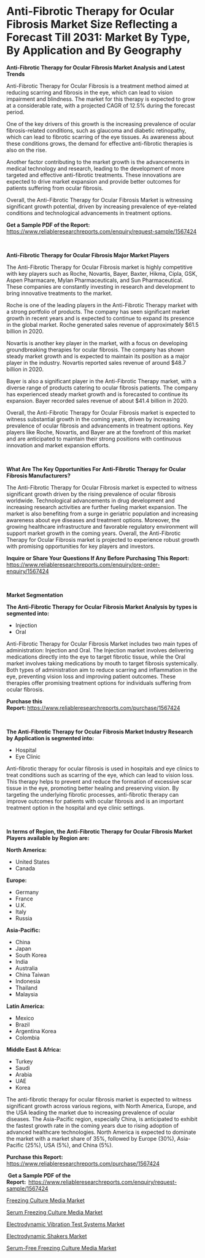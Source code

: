 <p><h1>Anti-Fibrotic Therapy for Ocular Fibrosis Market Size Reflecting a Forecast Till 2031: Market By Type, By Application and By Geography</h1></p><p><strong>Anti-Fibrotic Therapy for Ocular Fibrosis Market Analysis and Latest Trends</strong></p>
<p><p>Anti-Fibrotic Therapy for Ocular Fibrosis is a treatment method aimed at reducing scarring and fibrosis in the eye, which can lead to vision impairment and blindness. The market for this therapy is expected to grow at a considerable rate, with a projected CAGR of 12.5% during the forecast period. </p><p>One of the key drivers of this growth is the increasing prevalence of ocular fibrosis-related conditions, such as glaucoma and diabetic retinopathy, which can lead to fibrotic scarring of the eye tissues. As awareness about these conditions grows, the demand for effective anti-fibrotic therapies is also on the rise.</p><p>Another factor contributing to the market growth is the advancements in medical technology and research, leading to the development of more targeted and effective anti-fibrotic treatments. These innovations are expected to drive market expansion and provide better outcomes for patients suffering from ocular fibrosis.</p><p>Overall, the Anti-Fibrotic Therapy for Ocular Fibrosis Market is witnessing significant growth potential, driven by increasing prevalence of eye-related conditions and technological advancements in treatment options.</p></p>
<p><strong>Get a Sample PDF of the Report:&nbsp;</strong> <a href="https://www.reliableresearchreports.com/enquiry/request-sample/1567424">https://www.reliableresearchreports.com/enquiry/request-sample/1567424</a></p>
<p>&nbsp;</p>
<p><strong>Anti-Fibrotic Therapy for Ocular Fibrosis Major Market Players</strong></p>
<p><p>The Anti-Fibrotic Therapy for Ocular Fibrosis market is highly competitive with key players such as Roche, Novartis, Bayer, Baxter, Hikma, Cipla, GSK, Aspen Pharmacare, Mylan Pharmaceuticals, and Sun Pharmaceutical. These companies are constantly investing in research and development to bring innovative treatments to the market.</p><p>Roche is one of the leading players in the Anti-Fibrotic Therapy market with a strong portfolio of products. The company has seen significant market growth in recent years and is expected to continue to expand its presence in the global market. Roche generated sales revenue of approximately $61.5 billion in 2020.</p><p>Novartis is another key player in the market, with a focus on developing groundbreaking therapies for ocular fibrosis. The company has shown steady market growth and is expected to maintain its position as a major player in the industry. Novartis reported sales revenue of around $48.7 billion in 2020.</p><p>Bayer is also a significant player in the Anti-Fibrotic Therapy market, with a diverse range of products catering to ocular fibrosis patients. The company has experienced steady market growth and is forecasted to continue its expansion. Bayer recorded sales revenue of about $41.4 billion in 2020.</p><p>Overall, the Anti-Fibrotic Therapy for Ocular Fibrosis market is expected to witness substantial growth in the coming years, driven by increasing prevalence of ocular fibrosis and advancements in treatment options. Key players like Roche, Novartis, and Bayer are at the forefront of this market and are anticipated to maintain their strong positions with continuous innovation and market expansion efforts.</p></p>
<p>&nbsp;</p>
<p><strong>What Are The Key Opportunities For Anti-Fibrotic Therapy for Ocular Fibrosis Manufacturers?</strong></p>
<p><p>The Anti-Fibrotic Therapy for Ocular Fibrosis market is expected to witness significant growth driven by the rising prevalence of ocular fibrosis worldwide. Technological advancements in drug development and increasing research activities are further fueling market expansion. The market is also benefiting from a surge in geriatric population and increasing awareness about eye diseases and treatment options. Moreover, the growing healthcare infrastructure and favorable regulatory environment will support market growth in the coming years. Overall, the Anti-Fibrotic Therapy for Ocular Fibrosis market is projected to experience robust growth with promising opportunities for key players and investors.</p></p>
<p><strong>Inquire or Share Your Questions If Any Before Purchasing This Report:</strong> <a href="https://www.reliableresearchreports.com/enquiry/pre-order-enquiry/1567424">https://www.reliableresearchreports.com/enquiry/pre-order-enquiry/1567424</a></p>
<p>&nbsp;</p>
<p><strong>Market Segmentation</strong></p>
<p><strong>The Anti-Fibrotic Therapy for Ocular Fibrosis Market Analysis by types is segmented into:</strong></p>
<p><ul><li>Injection</li><li>Oral</li></ul></p>
<p><p>Anti-Fibrotic Therapy for Ocular Fibrosis Market includes two main types of administration: Injection and Oral. The Injection market involves delivering medications directly into the eye to target fibrotic tissue, while the Oral market involves taking medications by mouth to target fibrosis systemically. Both types of administration aim to reduce scarring and inflammation in the eye, preventing vision loss and improving patient outcomes. These therapies offer promising treatment options for individuals suffering from ocular fibrosis.</p></p>
<p><strong>Purchase this Report:&nbsp;</strong><a href="https://www.reliableresearchreports.com/purchase/1567424">https://www.reliableresearchreports.com/purchase/1567424</a></p>
<p>&nbsp;</p>
<p><strong>The Anti-Fibrotic Therapy for Ocular Fibrosis Market Industry Research by Application is segmented into:</strong></p>
<p><ul><li>Hospital</li><li>Eye Clinic</li></ul></p>
<p><p>Anti-fibrotic therapy for ocular fibrosis is used in hospitals and eye clinics to treat conditions such as scarring of the eye, which can lead to vision loss. This therapy helps to prevent and reduce the formation of excessive scar tissue in the eye, promoting better healing and preserving vision. By targeting the underlying fibrotic processes, anti-fibrotic therapy can improve outcomes for patients with ocular fibrosis and is an important treatment option in the hospital and eye clinic settings.</p></p>
<p>&nbsp;</p>
<p><strong>In terms of Region, the Anti-Fibrotic Therapy for Ocular Fibrosis Market Players available by Region are:</strong></p>
<p>
    <p> <strong> North America: </strong>
        <ul>
            <li>United States</li>
            <li>Canada</li>
        </ul>
        </p> 
    <p> <strong> Europe: </strong>
        <ul>
            <li>Germany</li>
            <li>France</li>
            <li>U.K.</li>
            <li>Italy</li>
            <li>Russia</li>
        </ul>
        </p> 
    <p> <strong> Asia-Pacific: </strong>
        <ul>
            <li>China</li>
            <li>Japan</li>
            <li>South Korea</li>
            <li>India</li>
            <li>Australia</li>
            <li>China Taiwan</li>
            <li>Indonesia</li>
            <li>Thailand</li>
            <li>Malaysia</li>
        </ul>
        </p> 
    <p> <strong> Latin America: </strong>
        <ul>
            <li>Mexico</li>
            <li>Brazil</li>
            <li>Argentina Korea</li>
            <li>Colombia</li>
        </ul>
        </p> 
    <p> <strong> Middle East & Africa: </strong>
        <ul>
            <li>Turkey</li>
            <li>Saudi</li>
            <li>Arabia</li>
            <li>UAE</li>
            <li>Korea</li>
        </ul>
    </p>
    </p>
<p><p>The anti-fibrotic therapy for ocular fibrosis market is expected to witness significant growth across various regions, with North America, Europe, and the USA leading the market due to increasing prevalence of ocular diseases. The Asia-Pacific region, especially China, is anticipated to exhibit the fastest growth rate in the coming years due to rising adoption of advanced healthcare technologies. North America is expected to dominate the market with a market share of 35%, followed by Europe (30%), Asia-Pacific (25%), USA (5%), and China (5%).</p></p>
<p><strong>Purchase this Report: </strong><a href="https://www.reliableresearchreports.com/purchase/1567424">https://www.reliableresearchreports.com/purchase/1567424</a></p>
<p>&nbsp;<strong>Get a Sample PDF of the Report:&nbsp;&nbsp;</strong><a href="https://www.reliableresearchreports.com/enquiry/request-sample/1567424">https://www.reliableresearchreports.com/enquiry/request-sample/1567424</a></p>
<p><strong></strong></p>
<p><p><a href="https://github.com/gulaimolin/Market-Research-Report-List-3/blob/main/freezing-culture-media-market.md">Freezing Culture Media Market</a></p><p><a href="https://github.com/mauripalmi/Market-Research-Report-List-1/blob/main/serum-freezing-culture-media-market.md">Serum Freezing Culture Media Market</a></p><p><a href="https://issuu.com/reportprime-2/docs/electrodynamic-vibration-test-systems-market-size-">Electrodynamic Vibration Test Systems Market</a></p><p><a href="https://issuu.com/reportprime-2/docs/electrodynamic-shakers-market-size-2030.pptx">Electrodynamic Shakers Market</a></p><p><a href="https://github.com/RoccoManning/Market-Research-Report-List-3/blob/main/serum-free-freezing-culture-media-market.md">Serum-Free Freezing Culture Media Market</a></p></p>